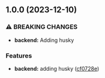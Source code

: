 ## 1.0.0 (2023-12-10)


### ⚠ BREAKING CHANGES

* **backend:** Adding husky

### Features

* **backend:** adding husky ([cf0728e](https://github.com/victormf2/opala/commit/cf0728ed934aef0cce42e20bbf87cb58823fea7b))
